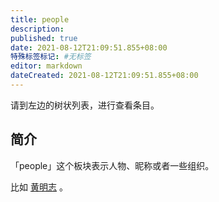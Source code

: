 ```yaml
---
title: people
description:
published: true
date: 2021-08-12T21:09:51.855+08:00
特殊标签标记: #无标签
editor: markdown
dateCreated: 2021-08-12T21:09:51.855+08:00
---
```


请到左边的树状列表，进行查看条目。

## 简介

「people」这个板块表示人物、昵称或者一些组织。

比如 [黄明志](/people/黄明志.md) 。
